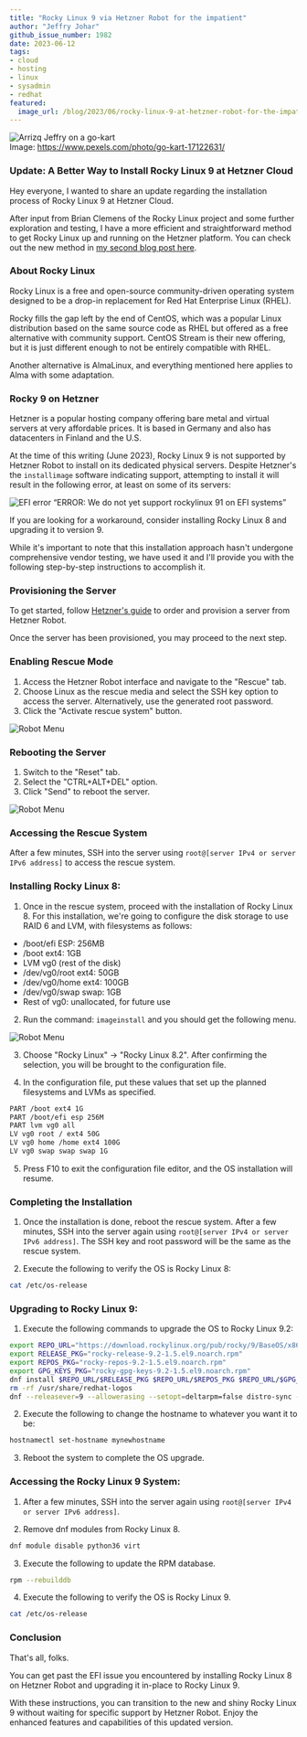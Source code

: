 ```yaml
---
title: "Rocky Linux 9 via Hetzner Robot for the impatient"
author: "Jeffry Johar"
github_issue_number: 1982
date: 2023-06-12
tags:
- cloud
- hosting
- linux
- sysadmin
- redhat
featured:
  image_url: /blog/2023/06/rocky-linux-9-at-hetzner-robot-for-the-impatient/arrizqjeffry.webp
---
```


![Arrizq Jeffry on a go-kart](/blog/2023/06/rocky-linux-9-at-hetzner-robot-for-the-impatient/arrizqjeffry.webp)<br>
Image: https://www.pexels.com/photo/go-kart-17122631/

### Update: A Better Way to Install Rocky Linux 9 at Hetzner Cloud

Hey everyone, I wanted to share an update regarding the installation process of Rocky Linux 9 at Hetzner Cloud.

After input from Brian Clemens of the Rocky Linux project and some further exploration and testing, I have a more efficient and straightforward method to get Rocky Linux up and running on the Hetzner platform. You can check out the new method in [my second blog post here](/blog/2023/07/rocky-linux-9-at-hetzner-robot-made-quick-and-easy/).

### About Rocky Linux

Rocky Linux is a free and open-source community-driven operating system designed to be a drop-in replacement for Red Hat Enterprise Linux (RHEL).

Rocky fills the gap left by the end of CentOS, which was a popular Linux distribution based on the same source code as RHEL but offered as a free alternative with community support. CentOS Stream is their new offering, but it is just different enough to not be entirely compatible with RHEL.

Another alternative is AlmaLinux, and everything mentioned here applies to Alma with some adaptation.

### Rocky 9 on Hetzner

Hetzner is a popular hosting company offering bare metal and virtual servers at very affordable prices. It is based in Germany and also has datacenters in Finland and the U.S.

At the time of this writing (June 2023), Rocky Linux 9 is not supported by Hetzner Robot to install on its dedicated physical servers. Despite Hetzner's the `installimage` software indicating support, attempting to install it will result in the following error, at least on some of its servers:

![EFI error](/blog/2023/06/rocky-linux-9-at-hetzner-robot-for-the-impatient/efi-error.webp)
“ERROR: We do not yet support rockylinux 91 on EFI systems”

If you are looking for a workaround, consider installing Rocky Linux 8 and upgrading it to version 9.

While it's important to note that this installation approach hasn't undergone comprehensive vendor testing, we have used it and I'll provide you with the following step-by-step instructions to accomplish it.

### Provisioning the Server

To get started, follow [Hetzner's guide](https://docs.hetzner.com/robot/dedicated-server/general-information/root-server-hardware) to order and provision a server from Hetzner Robot.

Once the server has been provisioned, you may proceed to the next step.

### Enabling Rescue Mode

1. Access the Hetzner Robot interface and navigate to the "Rescue" tab.
2. Choose Linux as the rescue media and select the SSH key option to access the server. Alternatively, use the generated root password.
3. Click the "Activate rescue system" button.

![Robot Menu](/blog/2023/06/rocky-linux-9-at-hetzner-robot-for-the-impatient/robot-rescue.webp)

### Rebooting the Server

1. Switch to the "Reset" tab.
2. Select the "CTRL+ALT+DEL" option.
3. Click "Send" to reboot the server.

![Robot Menu](/blog/2023/06/rocky-linux-9-at-hetzner-robot-for-the-impatient/robot-reset.webp)

### Accessing the Rescue System

After a few minutes, SSH into the server using `root@[server IPv4 or server IPv6 address]` to access the rescue system.

### Installing Rocky Linux 8:

1. Once in the rescue system, proceed with the installation of Rocky Linux 8. For this installation, we're going to configure the disk storage to use RAID 6 and LVM, with filesystems as follows:

- /boot/efi ESP: 256MB
- /boot ext4: 1GB
- LVM vg0 (rest of the disk)
- /dev/vg0/root ext4: 50GB
- /dev/vg0/home ext4: 100GB
- /dev/vg0/swap swap: 1GB
- Rest of vg0: unallocated, for future use

2. Run the command: `imageinstall` and you should get the following menu.

![Robot Menu](/blog/2023/06/rocky-linux-9-at-hetzner-robot-for-the-impatient/installimage.webp)

3. Choose "Rocky Linux" → "Rocky Linux 8.2". After confirming the selection, you will be brought to the configuration file.

4. In the configuration file, put these values that set up the planned filesystems and LVMs as specified.

```bash
PART /boot ext4 1G
PART /boot/efi esp 256M
PART lvm vg0 all
LV vg0 root / ext4 50G
LV vg0 home /home ext4 100G
LV vg0 swap swap swap 1G
```
5. Press F10 to exit the configuration file editor, and the OS installation will resume.

### Completing the Installation

1. Once the installation is done, reboot the rescue system.
After a few minutes, SSH into the server again using `root@[server IPv4 or server IPv6 address]`. The SSH key and root password will be the same as the rescue system.

2. Execute the following to verify the OS is Rocky Linux 8:

```bash
cat /etc/os-release
```

### Upgrading to Rocky Linux 9:

1. Execute the following commands to upgrade the OS to Rocky Linux 9.2:

```bash
export REPO_URL="https://download.rockylinux.org/pub/rocky/9/BaseOS/x86_64/os/Packages/r"
export RELEASE_PKG="rocky-release-9.2-1.5.el9.noarch.rpm"
export REPOS_PKG="rocky-repos-9.2-1.5.el9.noarch.rpm"
export GPG_KEYS_PKG="rocky-gpg-keys-9.2-1.5.el9.noarch.rpm"
dnf install $REPO_URL/$RELEASE_PKG $REPO_URL/$REPOS_PKG $REPO_URL/$GPG_KEYS_PKG
rm -rf /usr/share/redhat-logos
dnf --releasever=9 --allowerasing --setopt=deltarpm=false distro-sync -y
```
2. Execute the following to change the hostname to whatever you want it to be:

```bash
hostnamectl set-hostname mynewhostname
```

3. Reboot the system to complete the OS upgrade.

### Accessing the Rocky Linux 9 System:

1. After a few minutes, SSH into the server again using `root@[server IPv4 or server IPv6 address]`.

2. Remove dnf modules from Rocky Linux 8.

```bash
dnf module disable python36 virt
```

3. Execute the following to update the RPM database.

```bash
rpm --rebuilddb
```

4. Execute the following to verify the OS is Rocky Linux 9.

```bash
cat /etc/os-release
```

### Conclusion

That's all, folks.

You can get past the EFI issue you encountered by installing Rocky Linux 8 on Hetzner Robot and upgrading it in-place to Rocky Linux 9.

With these instructions, you can transition to the new and shiny Rocky Linux 9 without waiting for specific support by Hetzner Robot. Enjoy the enhanced features and capabilities of this updated version.
